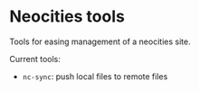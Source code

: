 # Neocities tools

Tools for easing management of a neocities site.

Current tools:
- ```nc-sync```: push local files to remote files
